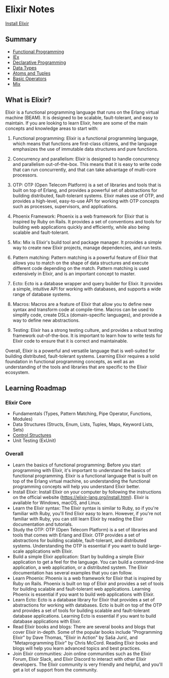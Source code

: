 # Elixir Notes

[Install Elixir](https://elixir-lang.org/install.html) 

## Summary
- [Functional Programming](functional-programming.md)
- [IEx](IEx.md)
- [Declarative Programming](declarative-programming.md)
- [Data Types](data-types.md)
- [Atoms and Tuples](atoms-and-tuples.md)
- [Basic Operators](basic-operators.md)
- [Mix](mix.md)

## What is Elixir?

Elixir is a functional programming language that runs on the Erlang virtual machine (BEAM). It is designed to be scalable, fault-tolerant, and easy to maintain. If you are looking to learn Elixir, here are some of the main concepts and knowledge areas to start with:

1.  Functional programming: Elixir is a functional programming language, which means that functions are first-class citizens, and the language emphasizes the use of immutable data structures and pure functions.
    
2.  Concurrency and parallelism: Elixir is designed to handle concurrency and parallelism out-of-the-box. This means that it is easy to write code that can run concurrently, and that can take advantage of multi-core processors.
    
3.  OTP: OTP (Open Telecom Platform) is a set of libraries and tools that is built on top of Erlang, and provides a powerful set of abstractions for building distributed, fault-tolerant systems. Elixir makes use of OTP, and provides a high-level, easy-to-use API for working with OTP concepts such as processes, supervisors, and applications.
    
4.  Phoenix Framework: Phoenix is a web framework for Elixir that is inspired by Ruby on Rails. It provides a set of conventions and tools for building web applications quickly and efficiently, while also being scalable and fault-tolerant.
    
5.  Mix: Mix is Elixir's build tool and package manager. It provides a simple way to create new Elixir projects, manage dependencies, and run tests.
    
6.  Pattern matching: Pattern matching is a powerful feature of Elixir that allows you to match on the shape of data structures and execute different code depending on the match. Pattern matching is used extensively in Elixir, and is an important concept to master.
    
7.  Ecto: Ecto is a database wrapper and query builder for Elixir. It provides a simple, intuitive API for working with databases, and supports a wide range of database systems.
    
8.  Macros: Macros are a feature of Elixir that allow you to define new syntax and transform code at compile-time. Macros can be used to simplify code, create DSLs (domain-specific languages), and provide a way to define new abstractions.
    
9.  Testing: Elixir has a strong testing culture, and provides a robust testing framework out-of-the-box. It is important to learn how to write tests for Elixir code to ensure that it is correct and maintainable.
    

Overall, Elixir is a powerful and versatile language that is well-suited for building distributed, fault-tolerant systems. Learning Elixir requires a solid foundation in functional programming concepts, as well as an understanding of the tools and libraries that are specific to the Elixir ecosystem.

## Learning Roadmap

### Elixir Core
  - Fundamentals (Types, Pattern Matching, Pipe Operator, Functions, Modules)
  - Data Structures (Structs, Enum, Lists, Tuples, Maps, Keyword Lists, Sets)
  - [Control Structures](https://elixirschool.com/en/lessons/basics/control_structures)
  - Unit Testing (ExUnit)

### Overall 

- Learn the basics of functional programming: Before you start programming with Elixir, it's important to understand the basics of functional programming. Elixir is a functional language that is built on top of the Erlang virtual machine, so understanding the functional programming concepts will help you understand Elixir better.
- Install Elixir: Install Elixir on your computer by following the instructions on the official website (https://elixir-lang.org/install.html). Elixir is available for Windows, macOS, and Linux.
- Learn the Elixir syntax: The Elixir syntax is similar to Ruby, so if you're familiar with Ruby, you'll find Elixir easy to learn. However, if you're not familiar with Ruby, you can still learn Elixir by reading the Elixir documentation and tutorials.
- Study the OTP: OTP (Open Telecom Platform) is a set of libraries and tools that comes with Erlang and Elixir. OTP provides a set of abstractions for building scalable, fault-tolerant, and distributed systems. Understanding the OTP is essential if you want to build large-scale applications with Elixir.
- Build a simple Elixir application: Start by building a simple Elixir application to get a feel for the language. You can build a command-line application, a web application, or a distributed system. The Elixir documentation has several examples that you can follow.
- Learn Phoenix: Phoenix is a web framework for Elixir that is inspired by Ruby on Rails. Phoenix is built on top of Elixir and provides a set of tools for building scalable and fault-tolerant web applications. Learning Phoenix is essential if you want to build web applications with Elixir.
- Learn Ecto: Ecto is a database library for Elixir that provides a set of abstractions for working with databases. Ecto is built on top of the OTP and provides a set of tools for building scalable and fault-tolerant database applications. Learning Ecto is essential if you want to build database applications with Elixir.
- Read Elixir books and blogs: There are several books and blogs that cover Elixir in-depth. Some of the popular books include "Programming Elixir" by Dave Thomas, "Elixir in Action" by Saša Jurić, and "Metaprogramming Elixir" by Chris McCord. Reading Elixir books and blogs will help you learn advanced topics and best practices.
- Join Elixir communities: Join online communities such as the Elixir Forum, Elixir Slack, and Elixir Discord to interact with other Elixir developers. The Elixir community is very friendly and helpful, and you'll get a lot of support from the community.